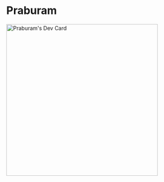 # Praburam
<a href="https://app.daily.dev/praburam"><img src="https://api.daily.dev/devcards/31aedaeadb5d4da584fcc9eb1264dcad.png?r=84g" width="400" alt="Praburam's Dev Card"/></a>
